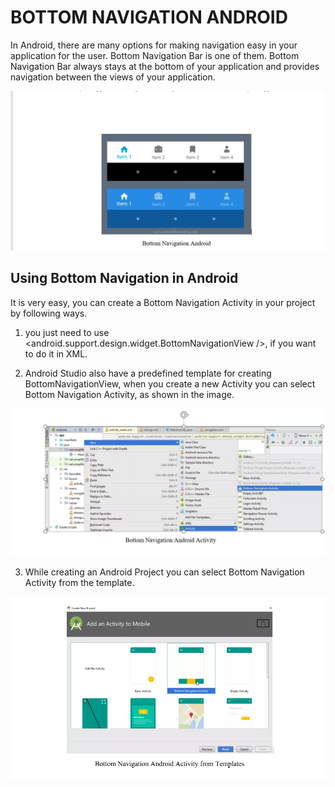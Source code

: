 # BOTTOM NAVIGATION ANDROID
In Android, there are many options for making navigation easy in your application for the user. Bottom Navigation Bar is one of them. Bottom Navigation Bar always stays at the bottom of your application and provides navigation between the views of your application.

<p align="center">
  <img src="bottomnav.png"/>
</p>

## Using Bottom Navigation in Android

It is very easy, you can create a Bottom Navigation Activity in your project by following ways.

1. you just need to use <android.support.design.widget.BottomNavigationView />, if you want to do it in XML.

2. Android Studio also have a predefined template for creating BottomNavigationView, when you create a new Activity you can select Bottom Navigation Activity, as shown in the image.
<p align="center">
  <img src="a.png"/>
</p>

3. While creating an Android Project you can select Bottom Navigation Activity from the template.

<p align="center">
  <img src="d.png"/>
</p>

